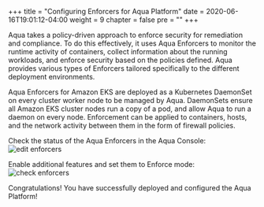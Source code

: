 +++
title = "Configuring Enforcers for Aqua Platform"
date = 2020-06-16T19:01:12-04:00
weight = 9
chapter = false
pre = "<b></b>"
+++

Aqua takes a policy-driven approach to enforce security for remediation and compliance. To do this effectively, it uses Aqua Enforcers to monitor the runtime activity of containers, collect information about the running workloads, and enforce security based on the policies defined. Aqua provides various types of Enforcers tailored specifically to the different deployment environments.

Aqua Enforcers for Amazon EKS are deployed as a Kubernetes DaemonSet on every cluster worker node to be managed by Aqua. DaemonSets ensure all Amazon EKS cluster nodes run a copy of a pod, and allow Aqua to run a daemon on every node. Enforcement can be applied to containers, hosts, and the network activity between them in the form of firewall policies.

Check the status of the Aqua Enforcers in the Aqua Console:
![edit enforcers](/images/configure_aqua/edit-enforcer-new.png)

Enable additional features and set them to Enforce mode:
![check enforcers](/images/configure_aqua/check-enforcer-new.png)

Congratulations! You have successfully deployed and configured the Aqua Platform!
